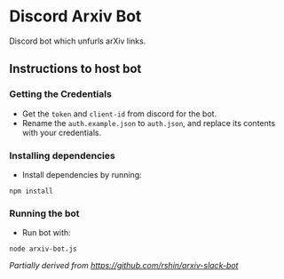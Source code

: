# Discord Arxiv Bot

Discord bot which unfurls arXiv links.

## Instructions to host bot

### Getting the Credentials

- Get the `token` and `client-id` from discord for the bot.
- Rename the `auth.example.json` to `auth.json`, and replace its contents with your credentials.

### Installing dependencies

- Install dependencies by running:

```
npm install
```

### Running the bot

- Run bot with:

```
node arxiv-bot.js
```

_Partially derived from https://github.com/rshin/arxiv-slack-bot_
